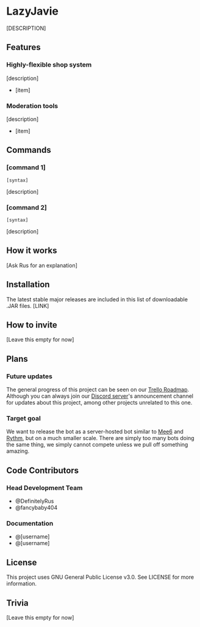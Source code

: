 # LazyJavie
 [DESCRIPTION]

## Features
### Highly-flexible shop system
[description]
- [item]

### Moderation tools
[description]
- [item]

## Commands
### [command 1]
	[syntax]
[description]

### [command 2]
	[syntax]
[description]
    
## How it works
[Ask Rus for an explanation]
 
## Installation
The latest stable major releases are included in this list of downloadable .JAR files.
[LINK]
 
## How to invite
[Leave this empty for now]
 
## Plans
### Future updates
The general progress of this project can be seen on our [Trello Roadmap](https://trello.com/b/N6bLfnaB/lazyjavie-roadmap). Although you can always join our [Discord server](discord.gg/bZ728v4)'s announcement channel for updates about this project, among other projects unrelated to this one.

### Target goal
We want to release the bot as a server-hosted bot similar to [Mee6](https://mee6.xyz) and [Rythm](https://rythm.fm), but on a much smaller scale. There are simply too many bots doing the same thing, we simply cannot compete unless we pull off something amazing.

## Code Contributors
### Head Development Team
- @DefinitelyRus
- @fancybaby404

### Documentation
- @[username]
- @[username]

## License
This project uses GNU General Public License v3.0. See LICENSE for more information.
 
## Trivia
[Leave this empty for now]
